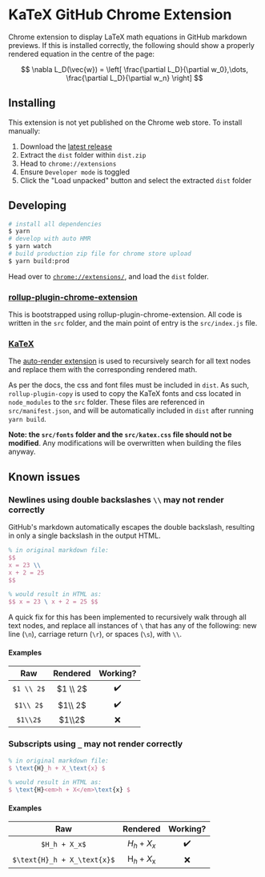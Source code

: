 # KaTeX GitHub Chrome Extension

Chrome extension to display LaTeX math equations in GitHub markdown previews. If this is installed correctly, the following should show a properly rendered equation in the centre of the page:

$$ \nabla L_D(\vec{w}) = \left[ \frac{\partial L_D}{\partial w_0},\dots, \frac{\partial L_D}{\partial w_n}  \right] $$

## Installing

This extension is not yet published on the Chrome web store. To install manually:

1. Download the [latest release](https://github.com/AaronCQL/katex-github-chrome-extension/releases)
2. Extract the `dist` folder within `dist.zip`
3. Head to `chrome://extensions`
4. Ensure `Developer mode` is toggled
5. Click the "Load unpacked" button and select the extracted `dist` folder

## Developing

```bash
# install all dependencies
$ yarn
# develop with auto HMR
$ yarn watch
# build production zip file for chrome store upload
$ yarn build:prod
```

Head over to [`chrome://extensions/`](chrome://extensions/), and load the `dist` folder.

### [rollup-plugin-chrome-extension](https://github.com/extend-chrome/rollup-plugin-chrome-extension)

This is bootstrapped using rollup-plugin-chrome-extension. All code is written in the `src` folder, and the main point of entry is the `src/index.js` file.

### [KaTeX](https://katex.org/)

The [auto-render extension](https://katex.org/docs/autorender.html) is used to recursively search for all text nodes and replace them with the corresponding rendered math.

As per the docs, the css and font files must be included in `dist`. As such, `rollup-plugin-copy` is used to copy the KaTeX fonts and css located in `node_modules` to the `src` folder. These files are referenced in `src/manifest.json`, and will be automatically included in `dist` after running `yarn build`.

**Note: the `src/fonts` folder and the `src/katex.css` file should not be modified**. Any modifications will be overwritten when building the files anyway.

## Known issues

### Newlines using double backslashes `\\` may not render correctly

GitHub's markdown automatically escapes the double backslash, resulting in only a single backslash in the output HTML.

```latex
% in original markdown file:
$$
x = 23 \\
x + 2 = 25
$$

% would result in HTML as:
$$ x = 23 \ x + 2 = 25 $$
```

A quick fix for this has been implemented to recursively walk through all text nodes, and replace all instances of `\` that has any of the following: new line (`\n`), carriage return (`\r`), or spaces (`\s`), with `\\`.

#### Examples

|    Raw     | Rendered |      Working?      |
| :--------: | :------: | :----------------: |
| `$1 \\ 2$` | $1 \\ 2$ | :heavy_check_mark: |
| `$1\\ 2$`  | $1\\ 2$  | :heavy_check_mark: |
|  `$1\\2$`  |  $1\\2$  |        :x:         |

### Subscripts using `_` may not render correctly

```latex
% in original markdown file:
$ \text{H}_h + X_\text{x} $

% would result in HTML as:
$ \text{H}<em>h + X</em>\text{x} $
```

#### Examples

|             Raw             |         Rendered          |      Working?      |
| :-------------------------: | :-----------------------: | :----------------: |
|        `$H_h + X_x$`        |        $H_h + X_x$        | :heavy_check_mark: |
| `$\text{H}_h + X_\text{x}$` | $\text{H}_h + X_\text{x}$ |        :x:         |
